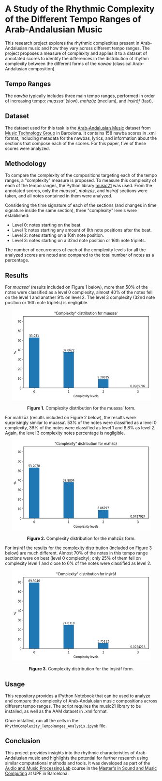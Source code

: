# A Study of the Rhythmic Complexity of the Different Tempo Ranges of Arab-Andalusian Music

This research project explores the rhythmic complexities present in Arab-Andalusian music and how they vary across different tempo ranges. The project proposes a measure of complexity and applies it to a dataset of annotated scores to identify the differences in the distribution of rhythm complexity between the different forms of the _nawba_ (classical Arab-Andalusian composition).

## Tempo Ranges
The _nawba_ typically includes three main tempo ranges, performed in order of increasing tempo: _muassa‘_ (slow), _mahzūz_ (medium), and _inṣirāf_ (fast).

## Dataset
The dataset used for this task is the [Arab-Andalusian Music](https://github.com/MTG/arab-andalusian-music) dataset from [Music Technology Group](https://www.upf.edu/web/mtg) in Barcelona. It contains 158 nawba scores in .xml format, including metadata for the nawbas, lyrics, and information about the sections that compose each of the scores. For this paper, five of these scores were analyzed.

## Methodology
To compare the complexity of the compositions targeting each of the tempo ranges, a "complexity" measure is proposed. To measure this complexity of each of the tempo ranges, the Python library [music21](http://web.mit.edu/music21) was used. From the annotated scores, only the _muassa‘_, _mahzūz_, and _inṣirāf_ sections were taken, and all notes contained in them were analyzed.

Considering the time signature of each of the sections (and changes in time signature inside the same section), three "complexity" levels were established:
- Level 0: notes starting on the beat.
- Level 1: notes starting any amount of 8th note positions after the beat.
- Level 2: notes starting on a 16th note position.
- Level 3: notes starting on a 32nd note position or 16th note triplets.

The number of occurrences of each of the complexity levels for all the analyzed scores are noted and compared to the total number of notes as a percentage.

## Results

For _muassa‘_ (results included on Figure 1 below), more than 50% of the notes were classified as a level 0 complexity, almost 40% of the notes fell on the level 1 and another 9% on level 2. The level 3 complexity (32nd note position or 16th note triplets) is negligible.
<p align="center">
  <img width="460" height="300" src="Figures/RhythmicComplexityMuassa.png">
</p>
<p align="center">
  <b>Figure 1.</b> Complexity distribution for the muassa‘ form.
</p>


For mahzūz (results included on Figure 2 below), the results were surprisingly similar to muassa‘. 53% of the notes were classified as a level 0 complexity, 38% of the notes were classified as level 1 and 8.8% as level 2. Again, the level 3 complexity notes percentage is negligible.

<p align="center">
  <img width="460" height="300" src="Figures/RhythmicComplexityMahzuz.png">
</p>
<p align="center">
  <b>Figure 2.</b> Complexity distribution for the mahzūz form.
</p>
For inṣirāf the results for the complexity distribution (included on Figure 3 below) are much different. Almost 70% of the notes in this tempo range sections were on beat (level 0 complexity); only 25% of them fell on complexity level 1 and close to 6% of the notes were classified as level 2.

<p align="center">
  <img width="460" height="300" src="Figures/RhythmicComplexityInsiraf.png">
</p>
<p align="center">
  <b>Figure 3.</b> Complexity distribution for the inṣirāf form.
</p>

## Usage
This repository provides a iPython Notebook that can be used to analyze and compare the complexity of Arab-Andalusian music compositions across different tempo ranges. The script requires the music21 library to be installed, as well as the AAM dataset in .xml format.

Once installed, run all the cells in the `RhythmComplexity_TempoRanges_Analysis.ipynb` file.

## Conclusion
This project provides insights into the rhythmic characteristics of Arab-Andalusian music and highlights the potential for further research using similar computational methods and tools. It was developed as part of the [Audio and Music Processing Lab](https://www.upf.edu/web/smc/audio-and-music-processing-lab) course in the [Master's in Sound and Music Computing](https://www.upf.edu/web/smc) at UPF in Barcelona.
